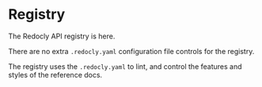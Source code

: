 # Registry

The Redocly API registry is here.

There are no extra `.redocly.yaml` configuration file controls for the registry.

The registry uses the `.redocly.yaml` to lint, and control the features and styles of the reference docs.
